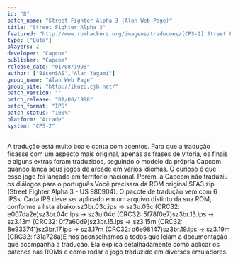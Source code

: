 ```yaml
---
id: "8"
patch_name: "Street Fighter Alpha 3 (Alan Web Page)"
title: "Street Fighter Alpha 3"
featured: "http://www.romhackers.org/imagens/traducoes/[CPS-2] Street Fighter Alpha 3 - NGBRT - Logo.png"
type: ["Luta"]
players: 2
developer: "Capcom"
publisher: "Capcom"
release_date: "01/08/1998"
author: ["BisonSAS","Alan Yagami"]
group_name: "Alan Web Page"
group_site: "http://ikuzo.cjb.net/"
patch_version: ""
patch_release: "01/08/1998"
patch_format: "IPS"
patch_status: "100%"
platform: "Arcade"
system: "CPS-2"
---
```


A tradução está muito boa e conta com acentos. Para que a tradução ficasse com um aspecto mais original, apenas as frases de vitória, os finais e alguns extras foram traduzidos, seguindo o modelo da própria Capcom quando lança seus jogos de arcade em vários idiomas. O curioso é que esse jogo foi lançado em território nacional. Porém, a Capcom não traduziu os diálogos para o português.Você precisará da ROM original SFA3.zip (Street Fighter Alpha 3 - US 980904). O pacote de tradução vem com 6 IPSs. Cada IPS deve ser aplicado em um arquivo distinto da sua ROM, conforme a lista abaixo:sz3br.03c.ips -> sz3u.03c (CRC32: e007da2e)sz3br.04c.ips -> sz3u.04c (CRC32: 5f78f0e7)sz3br.13.ips -> sz3.13m (CRC32: 0f7a60d9)sz3br.15.ips -> sz3.15m (CRC32: 8e933741)sz3br.17.ips -> sz3.17m (CRC32: d6e98147)sz3br.19.ips -> sz3.19m (CRC32: f31a728a)E nós aconselhamos a todos que leiam a documentação que acompanha a tradução. Ela explica detalhadamente como aplicar os patches nas ROMs e como rodar o jogo traduzido em diversos emuladores.